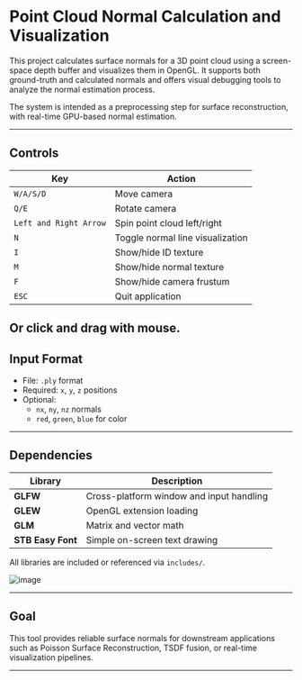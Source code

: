# Point Cloud Normal Calculation and Visualization

This project calculates surface normals for a 3D point cloud using a screen-space depth buffer and visualizes them in OpenGL. It supports both ground-truth and calculated normals and offers visual debugging tools to analyze the normal estimation process.

The system is intended as a preprocessing step for surface reconstruction, with real-time GPU-based normal estimation.

---

## Controls

| Key          | Action                                      |
|--------------|---------------------------------------------|
| `W/A/S/D`    | Move camera                                 |
| `Q/E`        | Rotate camera                               |
| `Left and Right Arrow`    | Spin point cloud left/right                 |
| `N`          | Toggle normal line visualization            |
| `I`          | Show/hide ID texture                        |
| `M`          | Show/hide normal texture                    |
| `F`          | Show/hide camera frustum                    |
| `ESC`        | Quit application                            |

Or click and drag with mouse.
---

## Input Format

- File: `.ply` format
- Required: `x`, `y`, `z` positions
- Optional:
  - `nx`, `ny`, `nz` normals 
  - `red`, `green`, `blue` for color

---

## Dependencies

| Library      | Description                                |
|--------------|--------------------------------------------|
| **GLFW**     | Cross-platform window and input handling   |
| **GLEW**     | OpenGL extension loading                   |
| **GLM**      | Matrix and vector math                     |
| **STB Easy Font** | Simple on-screen text drawing         |

All libraries are included or referenced via `includes/`.


![image](https://github.com/user-attachments/assets/0f74af6f-88d8-48a3-a12a-8308282be2d7)


---

## Goal

This tool provides reliable surface normals for downstream applications such as Poisson Surface Reconstruction, TSDF fusion, or real-time visualization pipelines.

---
